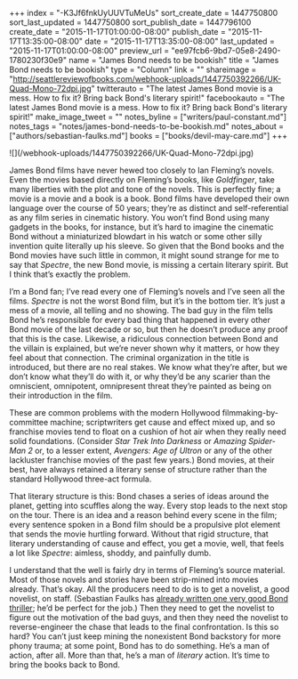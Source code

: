 +++
index = "-K3Jf6fnkUyUUVTuMeUs"
sort_create_date = 1447750800
sort_last_updated = 1447750800
sort_publish_date = 1447796100
create_date = "2015-11-17T01:00:00-08:00"
publish_date = "2015-11-17T13:35:00-08:00"
date = "2015-11-17T13:35:00-08:00"
last_updated = "2015-11-17T01:00:00-08:00"
preview_url = "ee97fcb6-9bd7-05e8-2490-1780230f30e9"
name = "James Bond needs to be bookish"
title = "James Bond needs to be bookish"
type = "Column"
link = ""
shareimage = "http://seattlereviewofbooks.com/webhook-uploads/1447750392266/UK-Quad-Mono-72dpi.jpg"
twitterauto = "The latest James Bond movie is a mess. How to fix it? Bring back Bond's literary spirit!"
facebookauto = "The latest James Bond movie is a mess. How to fix it? Bring back Bond's literary spirit!"
make_image_tweet = ""
notes_byline = ["writers/paul-constant.md"]
notes_tags = "notes/james-bond-needs-to-be-bookish.md"
notes_about = ["authors/sebastian-faulks.md"]
books = ["books/devil-may-care.md"]
+++
<p class="image">![](/webhook-uploads/1447750392266/UK-Quad-Mono-72dpi.jpg)</p>

James Bond films have never hewed too closely to Ian Fleming’s novels. Even the movies based directly on Fleming’s books, like *Goldfinger*, take many liberties with the plot and tone of the novels. This is perfectly fine; a movie is a movie and a book is a book. Bond films have developed their own language over the course of 50 years; they’re as distinct and self-referential as any film series in cinematic history. You won’t find Bond using many gadgets in the books, for instance, but it’s hard to imagine the cinematic Bond without a miniaturized blowdart in his watch or some other silly invention quite literally up his sleeve. So given that the Bond books and the Bond movies have such little in common, it might sound strange for me to say that *Spectre*, the new Bond movie, is missing a certain literary spirit. But I think that’s exactly the problem.

I’m a Bond fan; I’ve read every one of Fleming’s novels and I’ve seen all the films. *Spectre* is not the worst Bond film, but it’s in the bottom tier. It’s just a mess of a movie, all telling and no showing. The bad guy in the film tells Bond he’s responsible for every bad thing that happened in every other Bond movie of the last decade or so, but then he doesn’t produce any proof that this is the case. Likewise, a ridiculous connection between Bond and the villain is explained, but we’re never shown why it matters, or how they feel about that connection. The criminal organization in the title is introduced, but there are no real stakes. We know what they’re after, but we don’t know what they’ll do with it, or why they’d be any scarier than the omniscient, omnipotent, omnipresent threat they’re painted as being on their introduction in the film.

These are common problems with the modern Hollywood filmmaking-by-committee machine; scriptwriters get cause and effect mixed up, and so franchise movies tend to float on a cushion of hot air when they really need solid foundations. (Consider *Star Trek Into Darkness* or *Amazing Spider-Man 2* or, to a lesser extent, *Avengers: Age of Ultron* or any of the other lackluster franchise movies of the past few years.) Bond movies, at their best, have always retained a literary sense of structure rather than the standard Hollywood three-act formula. 

That literary structure is this: Bond chases a series of ideas around the planet, getting into scuffles along the way. Every stop leads to the next stop on the tour. There is an idea and a reason behind every scene in the film; every sentence spoken in a Bond film should be a propulsive plot element that sends the movie hurtling forward. Without that rigid structure, that literary understanding of cause and effect, you get a movie, well, that feels a lot like *Spectre*: aimless, shoddy, and painfully dumb.

I understand that the well is fairly dry in terms of Fleming’s source material. Most of those novels and stories have been strip-mined into movies already. That’s okay. All the producers need to do is to get a novelist, a good novelist, on staff. (Sebastian Faulks has [already written one very good Bond thriller](http://seattlereviewofbooks.com/reviews/traveling-light/); he’d be perfect for the job.) Then they need to get the novelist to figure out the motivation of the bad guys, and then they need the novelist to reverse-engineer the chase that leads to the final confrontation. Is this so hard? You can’t just keep mining the nonexistent Bond backstory for more phony trauma; at some point, Bond has to do something. He’s a man of action, after all. More than that, he’s a man of *literary* action. It’s time to bring the books back to Bond. 